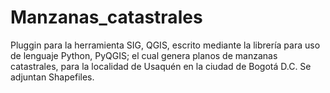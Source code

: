 # Manzanas_catastrales
Pluggin para la herramienta SIG, QGIS, escrito mediante la librería para uso de lenguaje Python, PyQGIS; el cual genera planos de manzanas catastrales, para la localidad de Usaquén en la ciudad de Bogotá D.C. Se adjuntan Shapefiles.
